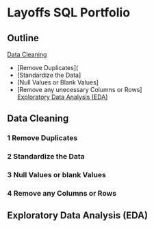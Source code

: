 # Layoffs SQL Portfolio
## Outline
[Data Cleaning](https://github.com/vinahuang97/Portfolio/blob/main/01-sql-portfolio/README.md#data-cleaning) </br>
  * [Remove Duplicates](</br>
  * [Standardize the Data]</br>
  * [Null Values or Blank Values]</br>
  * [Remove any unecessary Columns or Rows]</br>
[Exploratory Data Analysis (EDA)](https://github.com/vinahuang97/Portfolio/blob/main/01-sql-portfolio/README.md#exploratory-data-analysis-eda) </br>

## Data Cleaning
### 1 Remove Duplicates

### 2 Standardize the Data

### 3 Null Values or blank Values

### 4 Remove any Columns or Rows

## Exploratory Data Analysis (EDA)
